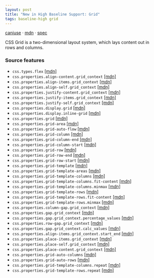 ```yaml
---
layout: post
title: "New in High Baseline Support: Grid"
tags: baseline-high grid
---
```


[caniuse](https://caniuse.com/?search=grid) · [mdn](https://developer.mozilla.org/en-US/search?q=Grid) · [spec](https://drafts.csswg.org/css-grid-3/)

CSS Grid is a two-dimensional layout system, which lays content out in rows and columns.

### Source features

- ``css.types.flex`` [[mdn]](https://developer.mozilla.org/en-US/search?q=css.types.flex)
- ``css.properties.align-content.grid_context`` [[mdn]](https://developer.mozilla.org/en-US/search?q=css.properties.align-content.grid_context)
- ``css.properties.align-items.grid_context`` [[mdn]](https://developer.mozilla.org/en-US/search?q=css.properties.align-items.grid_context)
- ``css.properties.align-self.grid_context`` [[mdn]](https://developer.mozilla.org/en-US/search?q=css.properties.align-self.grid_context)
- ``css.properties.justify-content.grid_context`` [[mdn]](https://developer.mozilla.org/en-US/search?q=css.properties.justify-content.grid_context)
- ``css.properties.justify-items.grid_context`` [[mdn]](https://developer.mozilla.org/en-US/search?q=css.properties.justify-items.grid_context)
- ``css.properties.justify-self.grid_context`` [[mdn]](https://developer.mozilla.org/en-US/search?q=css.properties.justify-self.grid_context)
- ``css.properties.display.grid`` [[mdn]](https://developer.mozilla.org/en-US/search?q=css.properties.display.grid)
- ``css.properties.display.inline-grid`` [[mdn]](https://developer.mozilla.org/en-US/search?q=css.properties.display.inline-grid)
- ``css.properties.grid`` [[mdn]](https://developer.mozilla.org/en-US/search?q=css.properties.grid)
- ``css.properties.grid-area`` [[mdn]](https://developer.mozilla.org/en-US/search?q=css.properties.grid-area)
- ``css.properties.grid-auto-flow`` [[mdn]](https://developer.mozilla.org/en-US/search?q=css.properties.grid-auto-flow)
- ``css.properties.grid-column`` [[mdn]](https://developer.mozilla.org/en-US/search?q=css.properties.grid-column)
- ``css.properties.grid-column-end`` [[mdn]](https://developer.mozilla.org/en-US/search?q=css.properties.grid-column-end)
- ``css.properties.grid-column-start`` [[mdn]](https://developer.mozilla.org/en-US/search?q=css.properties.grid-column-start)
- ``css.properties.grid-row`` [[mdn]](https://developer.mozilla.org/en-US/search?q=css.properties.grid-row)
- ``css.properties.grid-row-end`` [[mdn]](https://developer.mozilla.org/en-US/search?q=css.properties.grid-row-end)
- ``css.properties.grid-row-start`` [[mdn]](https://developer.mozilla.org/en-US/search?q=css.properties.grid-row-start)
- ``css.properties.grid-template`` [[mdn]](https://developer.mozilla.org/en-US/search?q=css.properties.grid-template)
- ``css.properties.grid-template-areas`` [[mdn]](https://developer.mozilla.org/en-US/search?q=css.properties.grid-template-areas)
- ``css.properties.grid-template-columns`` [[mdn]](https://developer.mozilla.org/en-US/search?q=css.properties.grid-template-columns)
- ``css.properties.grid-template-columns.fit-content`` [[mdn]](https://developer.mozilla.org/en-US/search?q=css.properties.grid-template-columns.fit-content)
- ``css.properties.grid-template-columns.minmax`` [[mdn]](https://developer.mozilla.org/en-US/search?q=css.properties.grid-template-columns.minmax)
- ``css.properties.grid-template-rows`` [[mdn]](https://developer.mozilla.org/en-US/search?q=css.properties.grid-template-rows)
- ``css.properties.grid-template-rows.fit-content`` [[mdn]](https://developer.mozilla.org/en-US/search?q=css.properties.grid-template-rows.fit-content)
- ``css.properties.grid-template-rows.minmax`` [[mdn]](https://developer.mozilla.org/en-US/search?q=css.properties.grid-template-rows.minmax)
- ``css.properties.column-gap.grid_context`` [[mdn]](https://developer.mozilla.org/en-US/search?q=css.properties.column-gap.grid_context)
- ``css.properties.gap.grid_context`` [[mdn]](https://developer.mozilla.org/en-US/search?q=css.properties.gap.grid_context)
- ``css.properties.gap.grid_context.percentage_values`` [[mdn]](https://developer.mozilla.org/en-US/search?q=css.properties.gap.grid_context.percentage_values)
- ``css.properties.row-gap.grid_context`` [[mdn]](https://developer.mozilla.org/en-US/search?q=css.properties.row-gap.grid_context)
- ``css.properties.gap.grid_context.calc_values`` [[mdn]](https://developer.mozilla.org/en-US/search?q=css.properties.gap.grid_context.calc_values)
- ``css.properties.align-items.grid_context.start_end`` [[mdn]](https://developer.mozilla.org/en-US/search?q=css.properties.align-items.grid_context.start_end)
- ``css.properties.place-items.grid_context`` [[mdn]](https://developer.mozilla.org/en-US/search?q=css.properties.place-items.grid_context)
- ``css.properties.place-self.grid_context`` [[mdn]](https://developer.mozilla.org/en-US/search?q=css.properties.place-self.grid_context)
- ``css.properties.place-content.grid_context`` [[mdn]](https://developer.mozilla.org/en-US/search?q=css.properties.place-content.grid_context)
- ``css.properties.grid-auto-columns`` [[mdn]](https://developer.mozilla.org/en-US/search?q=css.properties.grid-auto-columns)
- ``css.properties.grid-auto-rows`` [[mdn]](https://developer.mozilla.org/en-US/search?q=css.properties.grid-auto-rows)
- ``css.properties.grid-template-columns.repeat`` [[mdn]](https://developer.mozilla.org/en-US/search?q=css.properties.grid-template-columns.repeat)
- ``css.properties.grid-template-rows.repeat`` [[mdn]](https://developer.mozilla.org/en-US/search?q=css.properties.grid-template-rows.repeat)
